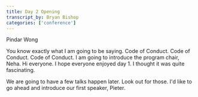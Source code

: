 ```yaml
---
title: Day 2 Opening
transcript_by: Bryan Bishop
categories: ['conference']
---
```


Pindar Wong

You know exactly what I am going to be saying. Code of Conduct. Code of Conduct. Code of Conduct. I am going to introduce the program chair, Neha. Hi everyone. I hope everyone enjoyed day 1. I thought it was quite fascinating.

We are going to have a few talks happen later. Look out for those. I'd like to go ahead and introduce our first speaker, Pieter.
